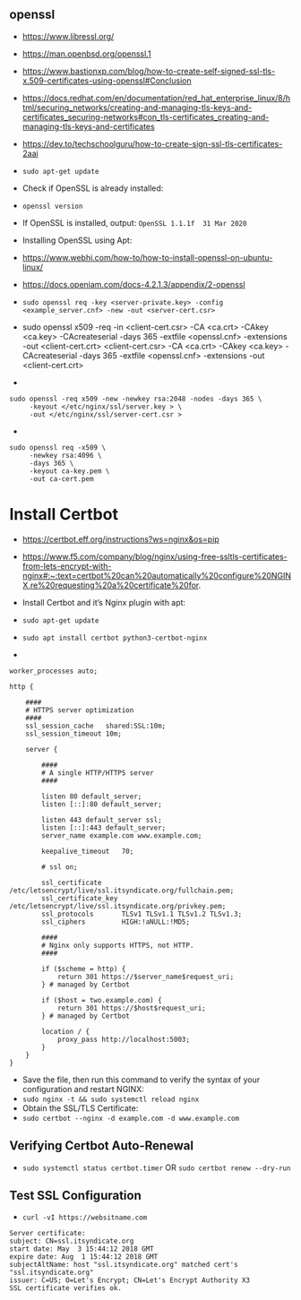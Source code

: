 ## openssl
- https://www.libressl.org/
- https://man.openbsd.org/openssl.1
- https://www.bastionxp.com/blog/how-to-create-self-signed-ssl-tls-x.509-certificates-using-openssl#Conclusion
- https://docs.redhat.com/en/documentation/red_hat_enterprise_linux/8/html/securing_networks/creating-and-managing-tls-keys-and-certificates_securing-networks#con_tls-certificates_creating-and-managing-tls-keys-and-certificates
- https://dev.to/techschoolguru/how-to-create-sign-ssl-tls-certificates-2aai

- `sudo apt-get update`
- Check if OpenSSL is already installed: 
- `openssl version`
- If OpenSSL is installed, output: `OpenSSL 1.1.1f  31 Mar 2020`
- Installing OpenSSL using Apt:
- https://www.webhi.com/how-to/how-to-install-openssl-on-ubuntu-linux/
- https://docs.openiam.com/docs-4.2.1.3/appendix/2-openssl

- `sudo openssl req -key <server-private.key> -config <example_server.cnf> -new -out <server-cert.csr>`
- sudo openssl x509 -req -in <client-cert.csr> -CA <ca.crt> -CAkey <ca.key> -CAcreateserial -days 365 -extfile <openssl.cnf> -extensions <client-cert> -out <client-cert.crt> <client-cert.csr> -CA <ca.crt> -CAkey <ca.key> -CAcreateserial -days 365 -extfile <openssl.cnf> -extensions <client-cert> -out <client-cert.crt>
- 
```
sudo openssl -req x509 -new -newkey rsa:2048 -nodes -days 365 \
     -keyout </etc/nginx/ssl/server.key > \
     -out </etc/nginx/ssl/server-cert.csr >
```
- 
```
sudo openssl req -x509 \
     -newkey rsa:4096 \
     -days 365 \
     -keyout ca-key.pem \
     -out ca-cert.pem
```

# Install Certbot

- https://certbot.eff.org/instructions?ws=nginx&os=pip
- https://www.f5.com/company/blog/nginx/using-free-ssltls-certificates-from-lets-encrypt-with-nginx#:~:text=certbot%20can%20automatically%20configure%20NGINX,re%20requesting%20a%20certificate%20for.

- Install Certbot and it’s Nginx plugin with apt:
- `sudo apt-get update` 
- `sudo apt install certbot python3-certbot-nginx`
- 
```
worker_processes auto;

http {

    ####
    # HTTPS server optimization
    ####
    ssl_session_cache   shared:SSL:10m;
    ssl_session_timeout 10m;

    server {

        ####
        # A single HTTP/HTTPS server
        ####

        listen 80 default_server;
        listen [::]:80 default_server;

        listen 443 default_server ssl;
        listen [::]:443 default_server;
        server_name example.com www.example.com;

        keepalive_timeout   70;
        
        # ssl on;

        ssl_certificate     /etc/letsencrypt/live/ssl.itsyndicate.org/fullchain.pem;
        ssl_certificate_key /etc/letsencrypt/live/ssl.itsyndicate.org/privkey.pem;
        ssl_protocols       TLSv1 TLSv1.1 TLSv1.2 TLSv1.3;
        ssl_ciphers         HIGH:!aNULL:!MD5;

        ####
        # Nginx only supports HTTPS, not HTTP.
        ####
        
        if ($scheme = http) {
            return 301 https://$server_name$request_uri;
        } # managed by Certbot

        if ($host = two.example.com) {
            return 301 https://$host$request_uri;
        } # managed by Certbot

        location / {
            proxy_pass http://localhost:5003; 
        }
    }
}

```
- Save the file, then run this command to verify the syntax of your configuration and restart NGINX:
- `sudo nginx -t && sudo systemctl reload nginx`
- Obtain the SSL/TLS Certificate:
- `sudo certbot --nginx -d example.com -d www.example.com`

## Verifying Certbot Auto-Renewal
- `sudo systemctl status certbot.timer` OR `sudo certbot renew --dry-run`

## Test SSL Configuration
- `curl -vI https://websitname.com`
```
Server certificate:
subject: CN=ssl.itsyndicate.org
start date: May  3 15:44:12 2018 GMT
expire date: Aug  1 15:44:12 2018 GMT
subjectAltName: host "ssl.itsyndicate.org" matched cert's "ssl.itsyndicate.org"
issuer: C=US; O=Let's Encrypt; CN=Let's Encrypt Authority X3
SSL certificate verifies ok.
```